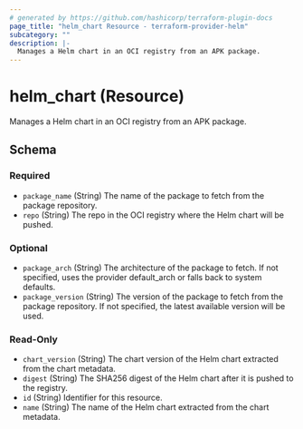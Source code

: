```yaml
---
# generated by https://github.com/hashicorp/terraform-plugin-docs
page_title: "helm_chart Resource - terraform-provider-helm"
subcategory: ""
description: |-
  Manages a Helm chart in an OCI registry from an APK package.
---
```


# helm_chart (Resource)

Manages a Helm chart in an OCI registry from an APK package.



<!-- schema generated by tfplugindocs -->
## Schema

### Required

- `package_name` (String) The name of the package to fetch from the package repository.
- `repo` (String) The repo in the OCI registry where the Helm chart will be pushed.

### Optional

- `package_arch` (String) The architecture of the package to fetch. If not specified, uses the provider default_arch or falls back to system defaults.
- `package_version` (String) The version of the package to fetch from the package repository. If not specified, the latest available version will be used.

### Read-Only

- `chart_version` (String) The chart version of the Helm chart extracted from the chart metadata.
- `digest` (String) The SHA256 digest of the Helm chart after it is pushed to the registry.
- `id` (String) Identifier for this resource.
- `name` (String) The name of the Helm chart extracted from the chart metadata.
